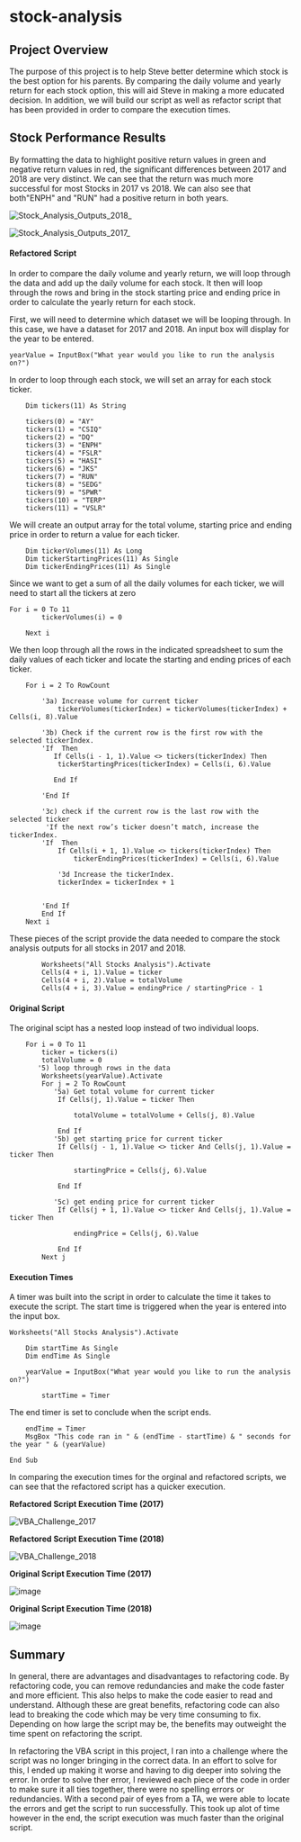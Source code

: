 # stock-analysis

## Project Overview

The purpose of this project is to help Steve better determine which stock is the best option for his parents. By comparing the daily volume and yearly return for each stock option, this will aid Steve in making a more educated decision. In addition, we will build our script as well as refactor script that has been provided in order to compare the execution times.

## Stock Performance Results

By formatting the data to highlight positive return values in green and negative return values in red, the significant differences between 2017 and 2018 are very distinct.
We can see that the return was much more successful for most Stocks in 2017 vs 2018. We can also see that both"ENPH" and "RUN" had a positive return in both years.

![Stock_Analysis_Outputs_2018_](https://github.com/aidan2013/stock-analysis/blob/main/Resources/Stock_Analysis_Outputs_2018_.png)

![Stock_Analysis_Outputs_2017_](https://github.com/aidan2013/stock-analysis/blob/main/Resources/Stock_Analysis_Outputs_2017_.png)

#### **Refactored Script**

In order to compare the daily volume and yearly return, we will loop through the data and add up the daily volume for each stock. It then will loop through the rows and bring in the stock starting price and ending price in order to calculate the yearly return for each stock. 

First, we will need to determine which dataset we will be looping through. In this case, we have a dataset for 2017 and 2018.
An input box will display for the year to be entered.

 ``` 
 yearValue = InputBox("What year would you like to run the analysis on?") 
 ```
 
In order to loop through each stock, we will set an array for each stock ticker.

```
    Dim tickers(11) As String
    
    tickers(0) = "AY"
    tickers(1) = "CSIQ"
    tickers(2) = "DQ"
    tickers(3) = "ENPH"
    tickers(4) = "FSLR"
    tickers(5) = "HASI"
    tickers(6) = "JKS"
    tickers(7) = "RUN"
    tickers(8) = "SEDG"
    tickers(9) = "SPWR"
    tickers(10) = "TERP"
    tickers(11) = "VSLR" 
```

We will create an output array for the total volume, starting price and ending price in order to return a value for each ticker.

```
    Dim tickerVolumes(11) As Long
    Dim tickerStartingPrices(11) As Single
    Dim tickerEndingPrices(11) As Single
```

Since we want to get a sum of all the daily volumes for each ticker, we will need to start all the tickers at zero

```
For i = 0 To 11
        tickerVolumes(i) = 0
        
    Next i
```

We then loop through all the rows in the indicated spreadsheet to sum the daily values of each ticker and locate the starting and ending prices of each ticker.

```
    For i = 2 To RowCount
    
        '3a) Increase volume for current ticker
            tickerVolumes(tickerIndex) = tickerVolumes(tickerIndex) + Cells(i, 8).Value
        
        '3b) Check if the current row is the first row with the selected tickerIndex.
        'If  Then
           If Cells(i - 1, 1).Value <> tickers(tickerIndex) Then
            tickerStartingPrices(tickerIndex) = Cells(i, 6).Value
           
           End If
            
        'End If
        
        '3c) check if the current row is the last row with the selected ticker
         'If the next row’s ticker doesn’t match, increase the tickerIndex.
        'If  Then
            If Cells(i + 1, 1).Value <> tickers(tickerIndex) Then
                tickerEndingPrices(tickerIndex) = Cells(i, 6).Value
            
            '3d Increase the tickerIndex.
            tickerIndex = tickerIndex + 1
          
            
        'End If
        End If
    Next i
```

These pieces of the script provide the data needed to compare the stock analysis outputs for all stocks in 2017 and 2018.

```
        Worksheets("All Stocks Analysis").Activate
        Cells(4 + i, 1).Value = ticker
        Cells(4 + i, 2).Value = totalVolume
        Cells(4 + i, 3).Value = endingPrice / startingPrice - 1
```

#### **Original Script**

The original scipt has a nested loop instead of two individual loops. 

```
    For i = 0 To 11
        ticker = tickers(i)
        totalVolume = 0
       '5) loop through rows in the data
        Worksheets(yearValue).Activate
        For j = 2 To RowCount
           '5a) Get total volume for current ticker
            If Cells(j, 1).Value = ticker Then

                totalVolume = totalVolume + Cells(j, 8).Value

            End If
           '5b) get starting price for current ticker
            If Cells(j - 1, 1).Value <> ticker And Cells(j, 1).Value = ticker Then

                startingPrice = Cells(j, 6).Value

            End If

           '5c) get ending price for current ticker
            If Cells(j + 1, 1).Value <> ticker And Cells(j, 1).Value = ticker Then

                endingPrice = Cells(j, 6).Value

            End If
        Next j
```
#### **Execution Times**
A timer was built into the script in order to calculate the time it takes to execute the script. The start time is triggered when the year is entered into the input box.
```
Worksheets("All Stocks Analysis").Activate
    
    Dim startTime As Single
    Dim endTime As Single
       
    yearValue = InputBox("What year would you like to run the analysis on?")
    
        startTime = Timer
```

The end timer is set to conclude when the script ends.

```
    endTime = Timer
    MsgBox "This code ran in " & (endTime - startTime) & " seconds for the year " & (yearValue)

End Sub
```
In comparing the execution times for the orginal and refactored scripts, we can see that the refactored script has a quicker execution.

**Refactored Script Execution Time (2017)**

![VBA_Challenge_2017](https://github.com/aidan2013/stock-analysis/blob/main/Resources/VBA_Challenge_2017.png)

**Refactored Script Execution Time (2018)**

![VBA_Challenge_2018](https://github.com/aidan2013/stock-analysis/blob/main/Resources/VBA_Challenge_2018.png)

**Original Script Execution Time (2017)**

![image](https://user-images.githubusercontent.com/91445591/149075265-073b784e-587e-4177-9046-a3ecc79ac7e1.png)

**Original Script Execution Time (2018)**

![image](https://user-images.githubusercontent.com/91445591/149075144-aa06991b-8db0-4117-885e-803700f15025.png)

## Summary

In general, there are advantages and disadvantages to refactoring code. By refactoring code, you can remove redundancies and make the code faster and more efficient. This also helps to make the code easier to read and understand. Although these are great benefits, refactoring code can also lead to breaking the code which may be very time consuming to fix. Depending on how large the script may be, the benefits may outweight the time spent on refactoring the script.

In refactoring the VBA script in this project, I ran into a challenge where the script was no longer bringing in the correct data. In an effort to solve for this, I ended up making it worse and having to dig deeper into solving the error. In order to solve ther error, I reviewed each piece of the code in order to make sure it all ties together, there were no spelling errors or redundancies. With a second pair of eyes from a TA, we were able to locate the errors and get the script to run successfully. This took up alot of time however in the end, the script execution was much faster than the original script.

